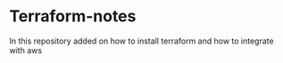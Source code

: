 # Terraform-notes

In this repository added on how to install terraform and how to integrate with aws
